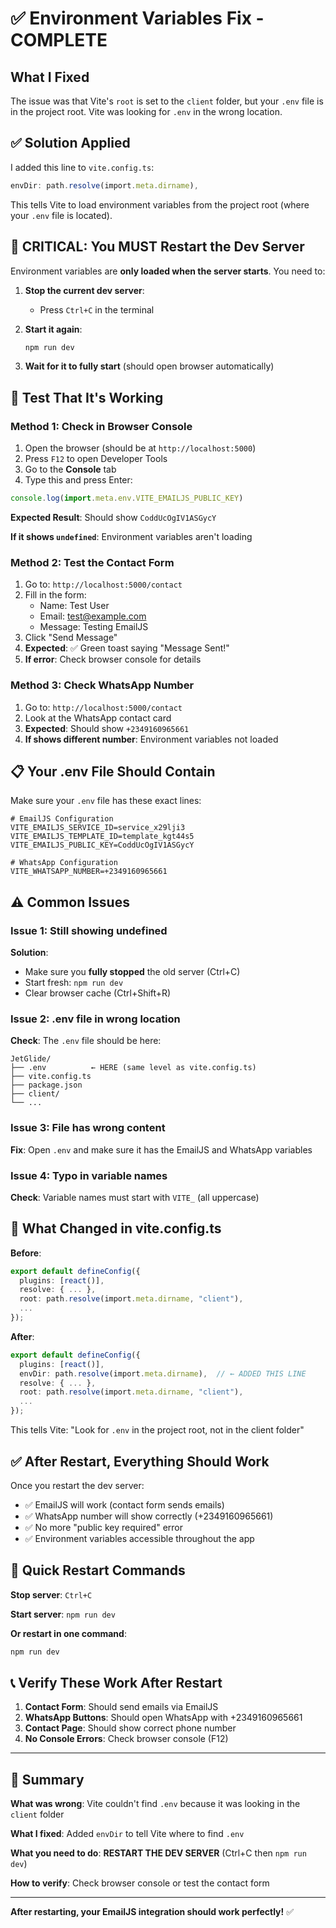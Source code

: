 # ✅ Environment Variables Fix - COMPLETE

## What I Fixed

The issue was that Vite's `root` is set to the `client` folder, but your `.env` file is in the project root. Vite was looking for `.env` in the wrong location.

## ✅ Solution Applied

I added this line to `vite.config.ts`:

```typescript
envDir: path.resolve(import.meta.dirname),
```

This tells Vite to load environment variables from the project root (where your `.env` file is located).

## 🔄 CRITICAL: You MUST Restart the Dev Server

Environment variables are **only loaded when the server starts**. You need to:

1. **Stop the current dev server**:
   - Press `Ctrl+C` in the terminal

2. **Start it again**:
   ```bash
   npm run dev
   ```

3. **Wait for it to fully start** (should open browser automatically)

## 🧪 Test That It's Working

### Method 1: Check in Browser Console

1. Open the browser (should be at `http://localhost:5000`)
2. Press `F12` to open Developer Tools
3. Go to the **Console** tab
4. Type this and press Enter:

```javascript
console.log(import.meta.env.VITE_EMAILJS_PUBLIC_KEY)
```

**Expected Result**: Should show `CoddUcOgIV1ASGycY`

**If it shows `undefined`**: Environment variables aren't loading

### Method 2: Test the Contact Form

1. Go to: `http://localhost:5000/contact`
2. Fill in the form:
   - Name: Test User
   - Email: test@example.com
   - Message: Testing EmailJS
3. Click "Send Message"
4. **Expected**: ✅ Green toast saying "Message Sent!"
5. **If error**: Check browser console for details

### Method 3: Check WhatsApp Number

1. Go to: `http://localhost:5000/contact`
2. Look at the WhatsApp contact card
3. **Expected**: Should show `+2349160965661`
4. **If shows different number**: Environment variables not loaded

## 📋 Your .env File Should Contain

Make sure your `.env` file has these exact lines:

```env
# EmailJS Configuration
VITE_EMAILJS_SERVICE_ID=service_x29lji3
VITE_EMAILJS_TEMPLATE_ID=template_kgt44s5
VITE_EMAILJS_PUBLIC_KEY=CoddUcOgIV1ASGycY

# WhatsApp Configuration
VITE_WHATSAPP_NUMBER=+2349160965661
```

## ⚠️ Common Issues

### Issue 1: Still showing undefined
**Solution**: 
- Make sure you **fully stopped** the old server (Ctrl+C)
- Start fresh: `npm run dev`
- Clear browser cache (Ctrl+Shift+R)

### Issue 2: .env file in wrong location
**Check**: The `.env` file should be here:
```
JetGlide/
├── .env          ← HERE (same level as vite.config.ts)
├── vite.config.ts
├── package.json
├── client/
└── ...
```

### Issue 3: File has wrong content
**Fix**: Open `.env` and make sure it has the EmailJS and WhatsApp variables

### Issue 4: Typo in variable names
**Check**: Variable names must start with `VITE_` (all uppercase)

## 🎯 What Changed in vite.config.ts

**Before**:
```typescript
export default defineConfig({
  plugins: [react()],
  resolve: { ... },
  root: path.resolve(import.meta.dirname, "client"),
  ...
});
```

**After**:
```typescript
export default defineConfig({
  plugins: [react()],
  envDir: path.resolve(import.meta.dirname),  // ← ADDED THIS LINE
  resolve: { ... },
  root: path.resolve(import.meta.dirname, "client"),
  ...
});
```

This tells Vite: "Look for `.env` in the project root, not in the client folder"

## ✅ After Restart, Everything Should Work

Once you restart the dev server:
- ✅ EmailJS will work (contact form sends emails)
- ✅ WhatsApp number will show correctly (+2349160965661)
- ✅ No more "public key required" error
- ✅ Environment variables accessible throughout the app

## 🚀 Quick Restart Commands

**Stop server**: `Ctrl+C`

**Start server**: `npm run dev`

**Or restart in one command**:
```bash
npm run dev
```

## 📞 Verify These Work After Restart

1. **Contact Form**: Should send emails via EmailJS
2. **WhatsApp Buttons**: Should open WhatsApp with +2349160965661
3. **Contact Page**: Should show correct phone number
4. **No Console Errors**: Check browser console (F12)

---

## 🎉 Summary

**What was wrong**: Vite couldn't find `.env` because it was looking in the `client` folder

**What I fixed**: Added `envDir` to tell Vite where to find `.env`

**What you need to do**: **RESTART THE DEV SERVER** (Ctrl+C then `npm run dev`)

**How to verify**: Check browser console or test the contact form

---

**After restarting, your EmailJS integration should work perfectly!** ✅

